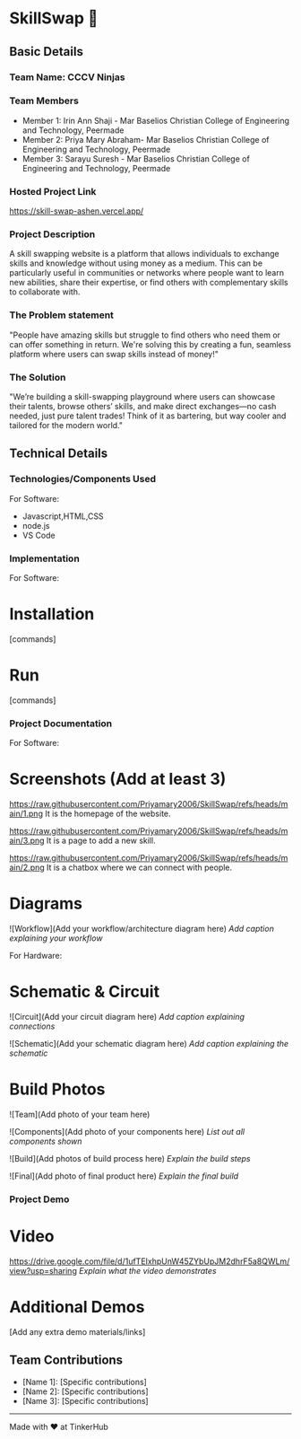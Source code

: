 # SkillSwap 🎯


## Basic Details
### Team Name: CCCV Ninjas


### Team Members
- Member 1: Irin Ann Shaji - Mar Baselios Christian College of Engineering and Technology, Peermade
- Member 2: Priya Mary Abraham- Mar Baselios Christian College of Engineering and Technology, Peermade
- Member 3: Sarayu Suresh - Mar Baselios Christian College of Engineering and Technology, Peermade

### Hosted Project Link
https://skill-swap-ashen.vercel.app/

### Project Description
A skill swapping website is a platform that allows individuals to exchange skills and knowledge without using money as a medium. This can be particularly useful in communities or networks where people want to learn new abilities, share their expertise, or find others with complementary skills to collaborate with.

### The Problem statement
"People have amazing skills but struggle to find others who need them or can offer something in return. We're solving this by creating a fun, seamless platform where users can swap skills instead of money!"

### The Solution
"We’re building a skill-swapping playground where users can showcase their talents, browse others’ skills, and make direct exchanges—no cash needed, just pure talent trades! Think of it as bartering, but way cooler and tailored for the modern world."

## Technical Details
### Technologies/Components Used
For Software:
- Javascript,HTML,CSS
- node.js
- VS Code

### Implementation
For Software:
# Installation
[commands]

# Run
[commands]

### Project Documentation
For Software:

# Screenshots (Add at least 3)
https://raw.githubusercontent.com/Priyamary2006/SkillSwap/refs/heads/main/1.png
It is the homepage of the website.

https://raw.githubusercontent.com/Priyamary2006/SkillSwap/refs/heads/main/3.png
It is a page to add a new skill.

https://raw.githubusercontent.com/Priyamary2006/SkillSwap/refs/heads/main/2.png
It is a chatbox where we can connect with people.

# Diagrams
![Workflow](Add your workflow/architecture diagram here)
*Add caption explaining your workflow*

For Hardware:

# Schematic & Circuit
![Circuit](Add your circuit diagram here)
*Add caption explaining connections*

![Schematic](Add your schematic diagram here)
*Add caption explaining the schematic*

# Build Photos
![Team](Add photo of your team here)


![Components](Add photo of your components here)
*List out all components shown*

![Build](Add photos of build process here)
*Explain the build steps*

![Final](Add photo of final product here)
*Explain the final build*

### Project Demo
# Video
https://drive.google.com/file/d/1ufTEIxhpUnW45ZYbUpJM2dhrF5a8QWLm/view?usp=sharing
*Explain what the video demonstrates*

# Additional Demos
[Add any extra demo materials/links]

## Team Contributions
- [Name 1]: [Specific contributions]
- [Name 2]: [Specific contributions]
- [Name 3]: [Specific contributions]

---
Made with ❤️ at TinkerHub
